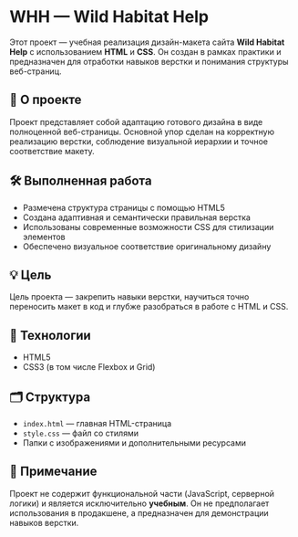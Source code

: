 # WHH — Wild Habitat Help

Этот проект — учебная реализация дизайн-макета сайта **Wild Habitat Help** с использованием **HTML** и **CSS**. Он создан в рамках практики и предназначен для отработки навыков верстки и понимания структуры веб-страниц.

## 🔧 О проекте

Проект представляет собой адаптацию готового дизайна в виде полноценной веб-страницы. Основной упор сделан на корректную реализацию верстки, соблюдение визуальной иерархии и точное соответствие макету.

## 🛠 Выполненная работа

- Размечена структура страницы с помощью HTML5
- Создана адаптивная и семантически правильная верстка
- Использованы современные возможности CSS для стилизации элементов
- Обеспечено визуальное соответствие оригинальному дизайну

## 💡 Цель

Цель проекта — закрепить навыки верстки, научиться точно переносить макет в код и глубже разобраться в работе с HTML и CSS.

## 🚀 Технологии

- HTML5
- CSS3 (в том числе Flexbox и Grid)

## 🗂 Структура

- `index.html` — главная HTML-страница
- `style.css` — файл со стилями
- Папки с изображениями и дополнительными ресурсами

## 📌 Примечание

Проект не содержит функциональной части (JavaScript, серверной логики) и является исключительно **учебным**. Он не предполагает использования в продакшене, а предназначен для демонстрации навыков верстки.

